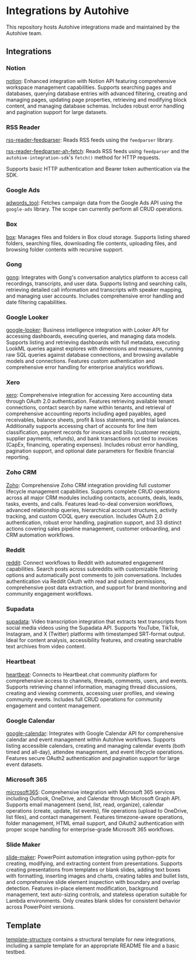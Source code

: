 # Integrations by Autohive
This repository hosts Autohive integrations made and maintained by the Autohive team.

## Integrations

### Notion

[notion](notion): Enhanced integration with Notion API featuring comprehensive workspace management capabilities. Supports searching pages and databases, querying database entries with advanced filtering, creating and managing pages, updating page properties, retrieving and modifying block content, and managing database schemas. Includes robust error handling and pagination support for large datasets.

### RSS Reader 

[rss-reader-feedparser](rss-reader-feedparser): Reads RSS feeds using the `feedparser` library.

[rss-reader-feedparser-ah-fetch](rss-reader-feedparser-ah-fetch): Reads RSS feeds using `feedparser` and the `autohive-integration-sdk`'s `fetch()` method for HTTP requests. 

Supports basic HTTP authentication and Bearer token authentication via the SDK.

### Google Ads

[adwords_tool](adwords_tool): Fetches campaign data from the Google Ads API using the `google-ads` library. The scope can currently perform all CRUD operations. 

### Box

[box](box): Manages files and folders in Box cloud storage. Supports listing shared folders, searching files, downloading file contents, uploading files, and browsing folder contents with recursive support.

### Gong

[gong](gong): Integrates with Gong's conversation analytics platform to access call recordings, transcripts, and user data. Supports listing and searching calls, retrieving detailed call information and transcripts with speaker mapping, and managing user accounts. Includes comprehensive error handling and date filtering capabilities.

### Google Looker

[google-looker](google-looker): Business intelligence integration with Looker API for accessing dashboards, executing queries, and managing data models. Supports listing and retrieving dashboards with full metadata, executing LookML queries against explores with dimensions and measures, running raw SQL queries against database connections, and browsing available models and connections. Features custom authentication and comprehensive error handling for enterprise analytics workflows.

### Xero

[xero](xero): Comprehensive integration for accessing Xero accounting data through OAuth 2.0 authentication. Features retrieving available tenant connections, contact search by name within tenants, and retrieval of comprehensive accounting reports including aged payables, aged receivables, balance sheets, profit & loss statements, and trial balances. Additionally supports accessing chart of accounts for line item classification, payment records for invoices and bills (customer receipts, supplier payments, refunds), and bank transactions not tied to invoices (CapEx, financing, operating expenses). Includes robust error handling, pagination support, and optional date parameters for flexible financial reporting.

### Zoho CRM

[Zoho](Zoho): Comprehensive Zoho CRM integration providing full customer lifecycle management capabilities. Supports complete CRUD operations across all major CRM modules including contacts, accounts, deals, leads, tasks, events, and calls. Features lead-to-deal conversion workflows, advanced relationship queries, hierarchical account structures, activity tracking, and custom COQL query execution. Includes OAuth 2.0 authentication, robust error handling, pagination support, and 33 distinct actions covering sales pipeline management, customer onboarding, and CRM automation workflows.

### Reddit

[reddit](reddit): Connect workflows to Reddit with automated engagement capabilities. Search posts across subreddits with customizable filtering options and automatically post comments to join conversations. Includes authentication via Reddit OAuth with read and submit permissions, comprehensive post data extraction, and support for brand monitoring and community engagement workflows.

### Supadata

[supadata](supadata): Video transcription integration that extracts text transcripts from social media videos using the Supadata API. Supports YouTube, TikTok, Instagram, and X (Twitter) platforms with timestamped SRT-format output. Ideal for content analysis, accessibility features, and creating searchable text archives from video content.

### Heartbeat

[heartbeat](heartbeat): Connects to Heartbeat.chat community platform for comprehensive access to channels, threads, comments, users, and events. Supports retrieving channel information, managing thread discussions, creating and viewing comments, accessing user profiles, and viewing community events. Includes full CRUD operations for community engagement and content management.

### Google Calendar

[google-calendar](google-calendar): Integrates with Google Calendar API for comprehensive calendar and event management within Autohive workflows. Supports listing accessible calendars, creating and managing calendar events (both timed and all-day), attendee management, and event lifecycle operations. Features secure OAuth2 authentication and pagination support for large event datasets.

### Microsoft 365

[microsoft365](microsoft365): Comprehensive integration with Microsoft 365 services including Outlook, OneDrive, and Calendar through Microsoft Graph API. Supports email management (send, list, read, organize), calendar operations (create, update, list events), file operations (upload to OneDrive, list files), and contact management. Features timezone-aware operations, folder management, HTML email support, and OAuth2 authentication with proper scope handling for enterprise-grade Microsoft 365 workflows.

### Slide Maker

[slide-maker](slide-maker): PowerPoint automation integration using python-pptx for creating, modifying, and extracting content from presentations. Supports creating presentations from templates or blank slides, adding text boxes with formatting, inserting images and charts, creating tables and bullet lists, and comprehensive slide element inspection with boundary and overlap detection. Features in-place element modification, background management, text auto-sizing controls, and stateless operation suitable for Lambda environments. Only creates blank slides for consistent behavior across PowerPoint versions.

## Template

[template-structure](template-structure) contains a structural template for new integrations, including a sample template for an appropriate README file and a basic testbed.
